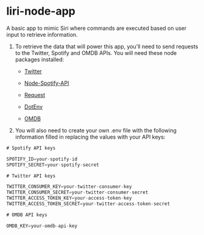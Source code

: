 # liri-node-app

A basic app to mimic Siri where commands are executed based on user input to retrieve information.

1. To retrieve the data that will power this app, you'll need to send requests to the Twitter, Spotify and OMDB APIs. You will need these node packages installed:

   * [Twitter](https://www.npmjs.com/package/twitter)
   
   * [Node-Spotify-API](https://www.npmjs.com/package/node-spotify-api)
   
   * [Request](https://www.npmjs.com/package/request)

   * [DotEnv](https://www.npmjs.com/package/dotenv)

   * [OMDB](http://www.omdbapi.com/)

   
2.  You will also need to create your own .env file with the following information filled in replacing the values with your API keys:

```js
# Spotify API keys

SPOTIFY_ID=your-spotify-id
SPOTIFY_SECRET=your-spotify-secret

# Twitter API keys

TWITTER_CONSUMER_KEY=your-twitter-consumer-key
TWITTER_CONSUMER_SECRET=your-twitter-consumer-secret
TWITTER_ACCESS_TOKEN_KEY=your-access-token-key
TWITTER_ACCESS_TOKEN_SECRET=your-twitter-access-token-secret

# OMDB API keys

OMDB_KEY=your-omdb-api-key
```

